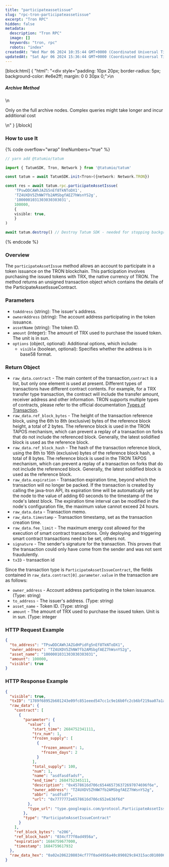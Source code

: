 ```yaml
---
title: "participateassetissue"
slug: "rpc-tron-participateassetissue"
excerpt: "Tron RPC"
hidden: false
metadata: 
  description: "Tron RPC"
  image: []
  keywords: "tron, rpc"
  robots: "index"
createdAt: "Wed Mar 06 2024 10:35:44 GMT+0000 (Coordinated Universal Time)"
updatedAt: "Sat Apr 06 2024 15:36:44 GMT+0000 (Coordinated Universal Time)"
---
```

[block:html]
{
  "html": "<div style=\"padding: 10px 20px; border-radius: 5px; background-color: #e6e2ff; margin: 0 0 30px 0;\">\n  <h5>Archive Method</h5>\n  <p>Only on the full archive nodes. Complex queries might take longer and incur additional cost</p>\n</div>"
}
[/block]


### How to use It

{% code overflow="wrap" lineNumbers="true" %}

```typescript
// yarn add @tatumio/tatum

import { TatumSDK, Tron, Network } from '@tatumio/tatum'

const tatum = await TatumSDK.init<Tron>({network: Network.TRON})

const res = await tatum.rpc.participateAssetIssue(
    'TPswDDCAWhJAZG5nEf8TkNToDX1', 
    'TZ4UXDV5ZhNW7fb2AMSbgfAEZ7hWsnYS2g', 
    '1000001031303030303031', 
    100000, 
    {
    visible: true,
    }
)

await tatum.destroy() // Destroy Tatum SDK - needed for stopping background jobs
```

{% endcode %}

### Overview

The `participateAssetIssue` method allows an account to participate in a token issuance on the TRON blockchain. This participation involves purchasing the issued tokens with TRX, the native currency of TRON. The method returns an unsigned transaction object which contains the details of the ParticipateAssetIssueContract.

### Parameters

- `toAddress` (string): The issuer's address.
- `ownerAddress` (string): The account address participating in the token issuance.
- `assetName` (string): The token ID.
- `amount` (integer): The amount of TRX used to purchase the issued token. The unit is in sun.
- `options` (object, optional): Additional options, which include:
  - `visible` (boolean, optional): Specifies whether the address is in base58 format.

### Return Object

- `raw_data.contract` - The main content of the transaction,`contract` is a list, but only one element is used at present. Different types of transactions have different contract contents. For example, for a TRX transfer type transaction, the contract will include the transfer amount, receiver address and other information. TRON supports multiple types of contracts, please refer to the official documentation [Types of Transaction](https://developers.tron.network/docs/tron-protocol-transaction#types-of-transaction).
- `raw_data.ref_block_bytes` - The height of the transaction reference block, using the 6th to 8th (exclusive) bytes of the reference block height, a total of 2 bytes. The reference block is used in the TRON TAPOS mechanism, which can prevent a replay of a transaction on forks that do not include the referenced block. Generally, the latest solidified block is used as the reference block.
- `raw_data.ref_block_hash` - The hash of the transaction reference block, using the 8th to 16th (exclusive) bytes of the reference block hash, a total of 8 bytes. The reference block is used in the TRON TAPOS mechanism, which can prevent a replay of a transaction on forks that do not include the referenced block. Generally, the latest solidified block is used as the reference block.
- `raw_data.expiration` - Transaction expiration time, beyond which the transaction will no longer be packed. If the transaction is created by calling the java-tron API, its expiration time will be automatically set by the node to the value of adding 60 seconds to the timestamp of the node's latest block. The expiration time interval can be modified in the node's configuration file, the maximum value cannot exceed 24 hours.
- `raw_data.data` - Transaction memo.
- `raw_data.timestamp` - Transaction timestamp, set as the transaction creation time.
- `raw_data.fee_limit` - The maximum energy cost allowed for the execution of smart contract transactions. Only deploying and triggering smart contract transactions need to be set, others not.
- `signature` - The sender's signature for the transaction. This proves that the transaction could only have come from the sender and was not sent fraudulently.
- `txID` - transaction id

Since the transaction type is `ParticipateAssetIssueContract`, the fields contained in `raw_data.contract[0].parameter.value` in the transaction are as follows:

- `owner_address` - Account address participating in the token issuance. (Type: string)
- `to_address` - The issuer's address. (Type: string)
- `asset_name` - Token ID. (Type: string)
- `amount` - The amount of TRX used to purchase the issued token. Unit is in sun. (Type: integer

### HTTP Request Example

```json
{
  "to_address": "TPswDDCAWhJAZGdHPidFg5nEf8TkNToDX1",
  "owner_address": "TZ4UXDV5ZhNW7fb2AMSbgfAEZ7hWsnYS2g",
  "asset_name": "1000001031303030303031",
  "amount": 100000,
  "visible": true
}
```

### HTTP Response Example

```json
{
  "visible": true,
  "txID": "1789f68952b601243e09fc851eeed547cc1c9e16b0fc2cb6bf219aa07a1a8a9c",
  "raw_data": {
    "contract": [
      {
        "parameter": {
          "value": {
            "start_time": 2684752341111,
            "trx_num": 1,
            "frozen_supply": [
              {
                "frozen_amount": 1,
                "frozen_days": 2
              }
            ],
            "total_supply": 100,
            "num": 1,
            "name": "asdfasdfadsf",
            "end_time": 2684752345111,
            "description": "0x4578616d706c654465736372697074696f6e",
            "owner_address": "TZ4UXDV5ZhNW7fb2AMSbgfAEZ7hWsnYS2g",
            "abbr": "asdfsdf",
            "url": "0x7777772e6578616d706c652e636f6d"
          },
          "type_url": "type.googleapis.com/protocol.ParticipateAssetIssueContract"
        },
        "type": "ParticipateAssetIssueContract"
      }
    ],
    "ref_block_bytes": "e206",
    "ref_block_hash": "034cf77f0ad4956a",
    "expiration": 1684759677000,
    "timestamp": 1684759617932
  },
  "raw_data_hex": "0a02e2062208034cf77f0ad4956a40c890829c84315acd01080612c8010a2f747970652e676f6f676c65617069732e636f6d2f70726f746f636f6c2e41737365744973737565436f6e74726163741294010a1541fd49eda0f23ff7ec1d03b52c3a45991c24cd440e120c6173646661736466616473661a076173646673646620642a04080110023001400148f7d0d6bd914e5097f0d6bd914ea201263078343537383631366437303663363534343635373336333732363937303734363936663665aa01203078373737373737326536353738363136643730366336353265363336663664708cc3fe9b8431"
}
```
